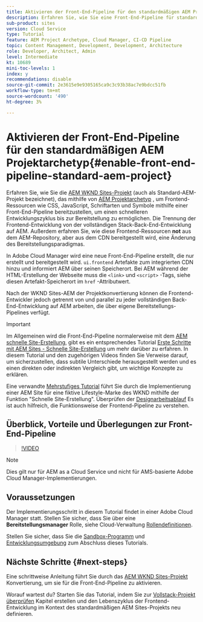 ```yaml
---
title: Aktivieren der Front-End-Pipeline für den standardmäßigen AEM Projektarchetyp
description: Erfahren Sie, wie Sie eine Front-End-Pipeline für standardmäßige AEM-Projekte aktivieren, um statische Ressourcen wie CSS, JavaScript, Schriftarten und Symbole schneller bereitzustellen. Trennung der Frontend-Entwicklung von der vollständigen Stack-Back-End-Entwicklung auf AEM.
sub-product: sites
version: Cloud Service
type: Tutorial
feature: AEM Project Archetype, Cloud Manager, CI-CD Pipeline
topic: Content Management, Development, Development, Architecture
role: Developer, Architect, Admin
level: Intermediate
kt: 10689
mini-toc-levels: 1
index: y
recommendations: disable
source-git-commit: 2e3615e9e9305165ca9c3c93b38ac7e9bdcc51fb
workflow-type: tm+mt
source-wordcount: '490'
ht-degree: 3%

---
```



# Aktivieren der Front-End-Pipeline für den standardmäßigen AEM Projektarchetyp{#enable-front-end-pipeline-standard-aem-project}

Erfahren Sie, wie Sie die [AEM WKND Sites-Projekt](https://github.com/adobe/aem-guides-wknd) (auch als Standard-AEM-Projekt bezeichnet), das mithilfe von [AEM Projektarchetyp](https://github.com/adobe/aem-project-archetype) , um Frontend-Ressourcen wie CSS, JavaScript, Schriftarten und Symbole mithilfe einer Front-End-Pipeline bereitzustellen, um einen schnelleren Entwicklungszyklus bis zur Bereitstellung zu ermöglichen. Die Trennung der Frontend-Entwicklung von der vollständigen Stack-Back-End-Entwicklung auf AEM. Außerdem erfahren Sie, wie diese Frontend-Ressourcen __not__ aus dem AEM-Repository, aber aus dem CDN bereitgestellt wird, eine Änderung des Bereitstellungsparadigmas.


In Adobe Cloud Manager wird eine neue Front-End-Pipeline erstellt, die nur erstellt und bereitgestellt wird. `ui.frontend` Artefakte zum integrierten CDN hinzu und informiert AEM über seinen Speicherort. Bei AEM während der HTML-Erstellung der Webseite muss die `<link>` und `<script>` -Tags, siehe diesen Artefakt-Speicherort im `href` -Attributwert.

Nach der WKND Sites-AEM der Projektkonvertierung können die Frontend-Entwickler jedoch getrennt von und parallel zu jeder vollständigen Back-End-Entwicklung auf AEM arbeiten, die über eigene Bereitstellungs-Pipelines verfügt.

>[!IMPORTANT]
>
>Im Allgemeinen wird die Front-End-Pipeline normalerweise mit dem [AEM schnelle Site-Erstellung](https://experienceleague.adobe.com/docs/experience-manager-cloud-service/content/sites/administering/site-creation/quick-site/overview.html?lang=en), gibt es ein entsprechendes Tutorial [Erste Schritte mit AEM Sites - Schnelle Site-Erstellung](https://experienceleague.adobe.com/docs/experience-manager-learn/getting-started-wknd-tutorial-develop/site-template/overview.html) um mehr darüber zu erfahren. In diesem Tutorial und den zugehörigen Videos finden Sie Verweise darauf, um sicherzustellen, dass subtile Unterschiede herausgestellt werden und es einen direkten oder indirekten Vergleich gibt, um wichtige Konzepte zu erklären.


Eine verwandte [Mehrstufiges Tutorial](https://experienceleague.adobe.com/docs/experience-manager-learn/getting-started-wknd-tutorial-develop/site-template/overview.html) führt Sie durch die Implementierung einer AEM Site für eine fiktive Lifestyle-Marke des WKND mithilfe der Funktion &quot;Schnelle Site-Erstellung&quot;. Überprüfen der [Designarbeitsablauf](https://experienceleague.adobe.com/docs/experience-manager-learn/getting-started-wknd-tutorial-develop/site-template/theming.html) Es ist auch hilfreich, die Funktionsweise der Frontend-Pipeline zu verstehen.

## Überblick, Vorteile und Überlegungen zur Front-End-Pipeline

>[!VIDEO](https://video.tv.adobe.com/v/3409343/)


>[!NOTE]
>
>Dies gilt nur für AEM as a Cloud Service und nicht für AMS-basierte Adobe Cloud Manager-Implementierungen.

## Voraussetzungen

Der Implementierungsschritt in diesem Tutorial findet in einer Adobe Cloud Manager statt. Stellen Sie sicher, dass Sie über eine __Bereitstellungsmanager__ Rolle, siehe Cloud-Verwaltung [Rollendefinitionen](https://experienceleague.adobe.com/docs/experience-manager-cloud-manager/content/requirements/users-and-roles.html?lang=en#role-definitions).

Stellen Sie sicher, dass Sie die [Sandbox-Programm](https://experienceleague.adobe.com/docs/experience-manager-cloud-service/content/implementing/using-cloud-manager/programs/introduction-sandbox-programs.html) und [Entwicklungsumgebung](https://experienceleague.adobe.com/docs/experience-manager-cloud-service/content/implementing/using-cloud-manager/manage-environments.html) zum Abschluss dieses Tutorials.

## Nächste Schritte {#next-steps}

Eine schrittweise Anleitung führt Sie durch das [AEM WKND Sites-Projekt](https://github.com/adobe/aem-guides-wknd) Konvertierung, um sie für die Front-End-Pipeline zu aktivieren.

Worauf wartest du? Starten Sie das Tutorial, indem Sie zur [Vollstack-Projekt überprüfen](review-uifrontend-module.md) Kapitel erstellen und den Lebenszyklus der Frontend-Entwicklung im Kontext des standardmäßigen AEM Sites-Projekts neu definieren.

